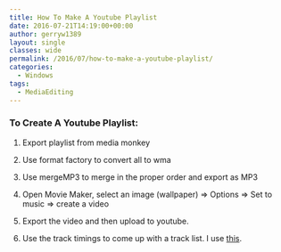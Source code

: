 ```yaml
---
title: How To Make A Youtube Playlist
date: 2016-07-21T14:19:00+00:00
author: gerryw1389
layout: single
classes: wide
permalink: /2016/07/how-to-make-a-youtube-playlist/
categories:
  - Windows
tags:
  - MediaEditing
---
```

<!--more-->

### To Create A Youtube Playlist:

1. Export playlist from media monkey

2. Use format factory to convert all to wma

3. Use mergeMP3 to merge in the proper order and export as MP3

4. Open Movie Maker, select an image (wallpaper) => Options => Set to music => create a video

5. Export the video and then upload to youtube.

6. Use the track timings to come up with a track list. I use [this](http://www.google.com/url?q=http%3A%2F%2Fwww.grun1.com%2Futils%2FtimeCalc.html&sa=D&sntz=1&usg=AFrqEzcmhZOONPQxAL8Z5qSKk1qqHBNopw).